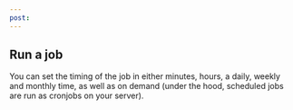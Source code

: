 ```yaml
---
post: 
---
```


## Run a job

You can set the timing of the job in either minutes, hours, a daily, weekly and monthly time, as well as on demand (under the hood, scheduled jobs are run as cronjobs on your server).

